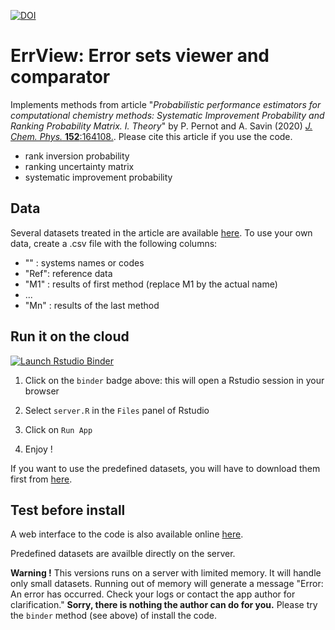 [![DOI](https://zenodo.org/badge/235059535.svg)](https://zenodo.org/badge/latestdoi/235059535)

# ErrView: Error sets viewer and comparator

Implements methods from article "_Probabilistic performance estimators for computational chemistry methods: Systematic Improvement Probability and  Ranking Probability Matrix. I. Theory_" by P. Pernot and A. Savin  (2020) [_J. Chem. Phys._ __152__:164108.](http://dx.doi.org/10.1063/5.0006202). Please cite this article if you use the code.

+ rank inversion probability
+ ranking uncertainty matrix
+ systematic improvement probability

## Data

Several datasets treated in the article are available [here](./data).
To use your own data, create a .csv file with the following columns:

* ""   : systems names or codes
* "Ref": reference data
* "M1" : results of first method (replace M1 by the actual name)
* ...
* "Mn" : results of the last method

## Run it on the cloud

[![Launch Rstudio Binder](http://mybinder.org/badge_logo.svg)](https://mybinder.org/v2/gh/ppernot/ErrView/master?urlpath=rstudio)

1. Click on the `binder` badge above: this will open a Rstudio session in your browser

2. Select `server.R` in the `Files` panel of Rstudio

3. Click on `Run App`

4. Enjoy !

If you want to use the predefined datasets, 
you will have to download them first from
[here](https://github.com/ppernot/ErrView/tree/master/data).

## Test before install

A web interface to the code is also available online 
[here](http://upsa.shinyapps.io/ErrView).

Predefined datasets are availble directly on the server.

__Warning !__ This versions runs on a server with limited memory. 
It will handle only small datasets. Running out of memory will generate 
a message "Error: An error has occurred. Check your logs or contact 
the app author for clarification." 
__Sorry, there is nothing the author can do for you.__
Please try the `binder` method (see above) of install the code.

